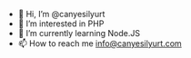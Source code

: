 - 👋 Hi, I’m @canyesilyurt
- 👀 I’m interested in PHP
- 🌱 I’m currently learning Node.JS
- 📫 How to reach me info@canyesilyurt.com

